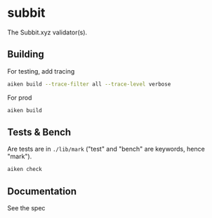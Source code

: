# subbit

The Subbit.xyz validator(s).

## Building

For testing, add tracing 

```sh
aiken build --trace-filter all --trace-level verbose
```

For prod

```sh
aiken build
```

## Tests & Bench

Are tests are in `./lib/mark` ("test" and "bench" are keywords, hence "mark").

```sh
aiken check
```

## Documentation

See the spec

